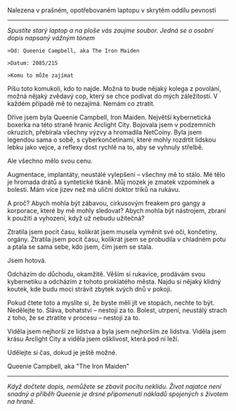 Nalezena v prašném, opotřebovaném laptopu v skrytém oddílu pevnosti

---

_Spustíte starý laptop a na ploše vás zaujme soubor. Jedná se o osobní dopis napsaný vážným tónem_

`>Od: Queenie Campbell, aka The Iron Maiden`

`>Datum: 2085/215`

`>Komu to může zajímat`

Píšu toto komukoli, kdo to najde. Možná to bude nějaký kolega z povolání, možná nějaký zvědavý cop, který se chce podívat do mých záležitostí. V každém případě mě to nezajímá. Nemám co ztratit.

Dříve jsem byla Queenie Campbell, Iron Maiden. Největší kybernetická boxerka na této straně hranic Arclight City. Bojovala jsem v podzemních okruzích, přebírala všechny výzvy a hromadila NetCoiny. Byla jsem legendou sama o sobě, s cyberkončetinami, které mohly rozdrtit lidskou lebku jako vejce, a reflexy dost rychlé na to, aby se vyhnuly střelbě.

Ale všechno mělo svou cenu.

Augmentace, implantáty, neustálé vylepšení – všechny mě to stálo. Mé tělo je hromada drátů a syntetické tkáně. Můj mozek je zmatek vzpomínek a bolesti. Mám více jizev než má uliční doktor triků na rukávu.

A proč? Abych mohla být zábavou, cirkusovým freakem pro gangy a korporace, které by mě mohly sledovat? Abych mohla být nástrojem, zbraní k použití a vyhození, když už nebudu užitečná?

Ztratila jsem pocit času, kolikrát jsem musela vyměnit své oči, končetiny, orgány. Ztratila jsem pocit času, kolikrát jsem se probudila v chladném potu a ptala se sama sebe, kdo jsem, čím jsem se stala.

Jsem hotová.

Odcházím do důchodu, okamžitě. Věším si rukavice, prodávám svou kybernetiku a odcházím z tohoto proklatého města. Najdu si nějaký klidný koutek, kde budu moci strávit zbytek svých dnů v pokoji.

Pokud čtete toto a myslíte si, že byste měli jít ve stopách, nechte to být. Nedělejte to. Sláva, bohatství – nestojí za to. Bolest, utrpení, neustálý strach z toho, že se ztratíte v procesu – nestojí za to.

Viděla jsem nejhorší ze lidstva a byla jsem nejhorším ze lidstva. Viděla jsem krásu Arclight City a viděla jsem ošklivost, která pod ní leží.

Udělejte si čas, dokud je ještě možné.

Queenie Campbell, aka "The Iron Maiden"

---

_Když dočtete dopis, nemůžete se zbavit pocitu neklidu. Život najatce není snadný a příběh Queenie je drsné připomenutí nákladů spojených s životem na hraně._
